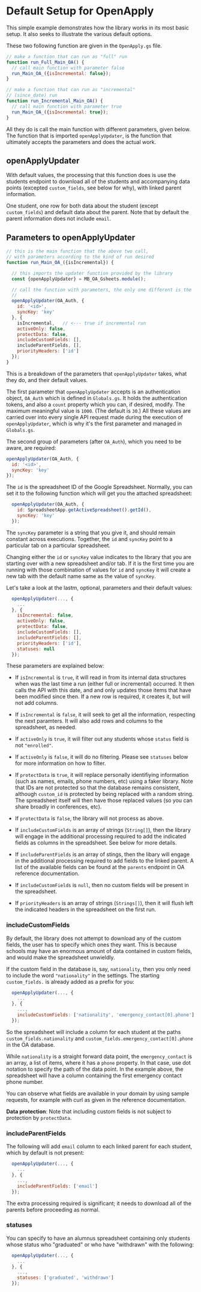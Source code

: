 # Default Setup for OpenApply

This simple example demonstrates how the library works in its most basic setup. It also seeks to illustrate the various default options.

These two following function are given in the `OpenApply.gs` file. 

```js
// make a function that can run as "full" run 
function run_Full_Main_OA() {
  // call main function with parameter false
  run_Main_OA_({isIncremental: false});
}

// make a function that can run as "incremental"
// (since_date) run 
function run_Incremental_Main_OA() {
  // call main function with parameter true
  run_Main_OA_({isIncremental: true});
}
```

All they do is call the main function with different parameters, given below. The function that is imported `openApplyUpdater`, is the function that ultimately accepts the parameters and does the actual work.

## openApplyUpdater

With default values, the processing that this function does is use the students endpoint to download all of the students and accompanying data points (excepted `custom_fields`, see below for why), with linked parent information.

One student, one row for both data about the student (except `custom_fields`) and default data about the parent. Note that by default the parent information does not include `email`.

## Parameters to openApplyUpdater

```js
// this is the main function that the above two call, 
// with parameters according to the kind of run desired
function run_Main_OA_({isIncremental}) {

  // this imports the updater function provided by the library
  const {openApplyUpdater} = MB_OA_Gsheets.module();

  // call the function with parameters, the only one different is the
  //   
  openApplyUpdater(OA_Auth, {
    id: '<id>',
    syncKey: 'key'
  }, {
    isIncremental,   // <--- true if incremental run
    activeOnly: false,
    protectData: false,
    includeCustomFields: [],
    includeParentFields, [],
    priorityHeaders: ['id']
  });
}
```

This is a breakdown of the parameters that `openApplyUpdater` takes, what they do, and their default values. 

The first parameter that `openApplyUpdater` accepts is an authentication object, `OA_Auth` which is defined in `Globals.gs`. It holds the authentication tokens, and also a `count` property which you can, if desired, modify. The maximum meaningful value is `1000`. (The default is `30`.) All these values are carried over into every single API request made during the execution of `openApplyUpdater`, which is why it's the first parameter and managed in `Globals.gs`.

The second group of parameters (after `OA_Auth`), which you need to be aware, are required:

```js
openApplyUpdater(OA_Auth, {
  id: '<id>',
  syncKey: 'key'
});
```

The `id` is the spreadsheet ID of the Google Spreadsheet. Normally, you can set it to the following function which will get you the attached spreadsheet:

```js
  openApplyUpdater(OA_Auth, {
    id: SpreadsheetApp.getActiveSpreadsheet().getId(),
    syncKey: 'key'
  });
```

The `syncKey` parameter is a string that you give it, and should remain constant across executions. Together, the `id` and `syncKey` point to a particular tab on a particular spreadsheet. 

Changing either the `id` or `syncKey` value indicates to the library that you are starting over with a new spreadsheet and/or tab. If it is the first time you are running with those combination of values for `id` and `syncKey` it will create a new tab with the default name same as the value of `syncKey`.

Let's take a look at the lastm, optional, parameters and their default values:

```js
  openApplyUpdater(..., {
    ...
  }, {
    isIncremental: false,
    activeOnly: false,
    protectData: false,
    includeCustomFields: [],
    includeParentFields: [],
    priorityHeaders: ['id'],
    statuses: null
  });
```

These parameters are explained below:

- If `isIncremental` is `true`, it will read in from its internal data structures when was the last time a run (either full or incremental) occurred. It then calls the API with this date, and and only updates those items that have been modified since then. If a new row is required, it creates it, but will not add columns.

- If `isIncremental` is `false`, it will seek to get all the information, respecting the next paramters. It will also add rows and columns to the spreadsheet, as needed.

- If `activeOnly` is `true`, it will filter out any students whose `status` field is not `"enrolled"`.

- If `activeOnly` is `false`, it will do no filtering. Please see `statuses` below for more information on how to filter.

- If `protectData` is `true`, it will replace personally identifiying information (such as names, emails, phone numbers, etc) using a faker library. Note that IDs are not protected so that the database remains consistent, although `custom_id` is protected by being replaced with a random string. The spreadsheet itself will then have those replaced values (so you can share broadly in conferences, etc).

- If `protectData` is `false`, the library will not process as above.

- If `includeCustomFields` is an array of strings (`String[]`), then the library will engage in the additional processing required to add the indicated fields as columns in the spreadsheet. See below for more details.

- If `includeParentFields` is an array of stings, then the libary will engage in the additional processing required to add fields to the linked parent. A list of the available fields can be found at the `parents` endpoint in OA reference documentation.

- If `includeCustomFields` is `null`, then no custom fields will be present in the spreadsheet.  

- If `priorityHeaders` is an array of strings (`Strings[]`), then it will flush left the indicated headers in the spreadsheet on the first run. 

### includeCustomFields

By default, the library does not attempt to download any of the custom fields, the user has to specify which ones they want. This is because schools may have an enormous amount of data contained in custom fields, and would make the spreadsheet unwieldly.

If the custom field in the database is, say, `nationality`, then you only need to include the word `"nationality"` in the settings. The starting `custom_fields.` is already added as a prefix for you:

```js
  openApplyUpdater(..., {
    ...
  }, {
    ...,
    includeCustomFields: ['nationality', 'emergency_contact[0].phone']
  });
```

So the spreadsheet will include a column for each student at the paths `custom_fields.nationality` and `custom_fields.emergency_contact[0].phone` in the OA database.

While `nationality` is a straight forward data point, the `emergency_contact` is an array, a list of items, where it has a `phone` property. In that case, use dot notation to specify the path of the data point. In the example above, the spreadsheet will have a column containing the first emergency contact phone number.

You can observe what fields are available in your domain by using sample requests, for example with curl as given in the reference documentation.

**Data protection**: Note that including custom fields is not subject to protection by `protectData`.

### includeParentFields

The following will add `email` column to each linked parent for each student, which by default is not present:

```js
  openApplyUpdater(..., {
    ...
  }, {
    ...,
    includeParentFields: ['email']
  });
```

The extra processing required is significant; it needs to download all of the parents before proceeding as normal.

### statuses

You can specify to have an alumnus spreadsheet containing only students whose status who "graduated" or who have "withdrawn" with the following:

```js
  openApplyUpdater(..., {
    ...
  }, {
    ...,
    statuses: ['graduated', 'withdrawn']
  });
```